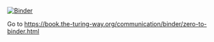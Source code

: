 [![Binder](https://mybinder.org/badge_logo.svg)](https://mybinder.org/v2/gh/swilliamson70/my-first-binder/HEAD)

Go to https://book.the-turing-way.org/communication/binder/zero-to-binder.html
